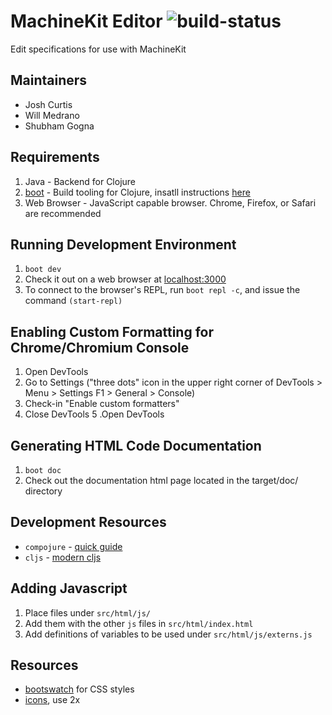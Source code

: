 # MachineKit Editor ![build-status](https://travis-ci.org/joshcurtis/MachineView.svg?branch=master "build status")
Edit specifications for use with MachineKit


## Maintainers
- Josh Curtis
- Will Medrano
- Shubham Gogna

## Requirements
1. Java - Backend for Clojure
2. [boot](boot-clj.com) - Build tooling for Clojure, insatll instructions [here](https://github.com/boot-clj/boot#install)
3. Web Browser - JavaScript capable browser. Chrome, Firefox, or Safari are recommended

## Running Development Environment
1. `boot dev`
2. Check it out on a web browser at [localhost:3000](localhost:3000)
3. To connect to the browser's REPL, run `boot repl -c`, and issue the command `(start-repl)`

## Enabling Custom Formatting for Chrome/Chromium Console
1. Open DevTools
2. Go to Settings ("three dots" icon in the upper right corner of DevTools > Menu > Settings F1 > General > Console)
3. Check-in "Enable custom formatters"
4. Close DevTools
5 .Open DevTools

## Generating HTML Code Documentation
1. `boot doc`
2. Check out the documentation html page located in the target/doc/ directory

## Development Resources
* `compojure` - [quick guide](https://learnxinyminutes.com/docs/compojure/)
* `cljs` - [modern cljs](https://github.com/magomimmo/modern-cljs)

## Adding Javascript
1. Place files under `src/html/js/`
2. Add them with the other `js` files in `src/html/index.html`
3. Add definitions of variables to be used under `src/html/js/externs.js`

## Resources
* [bootswatch](https://bootswatch.com) for CSS styles
* [icons](https://design.google.com/icons/), use 2x
